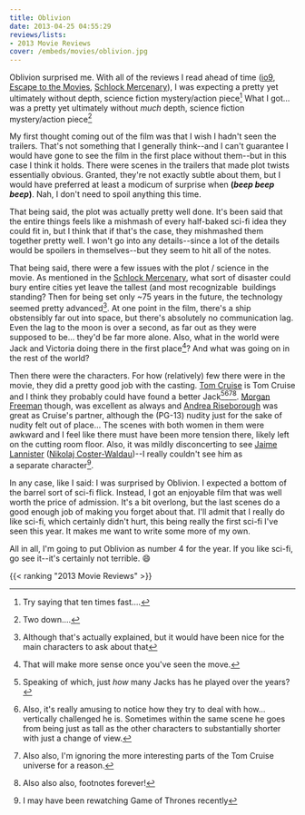 ```yaml
---
title: Oblivion
date: 2013-04-25 04:55:29
reviews/lists:
- 2013 Movie Reviews
cover: /embeds/movies/oblivion.jpg
---
```

Oblivion surprised me. With all of the reviews I read ahead of time (<a title="io9 Oblivion review" href="http://io9.com/oblivion-has-its-meh-moments-but-one-hell-of-a-satisfy-476457815">io9</a>, <a title="Escape to the Movies Oblivion review" href="http://www.escapistmagazine.com/videos/view/escape-to-the-movies/7157-Oblivion">Escape to the Movies</a>, <a title="Schlock Mercenary Oblivion review" href="http://www.schlockmercenary.com/blog/oblivion-movie-review">Schlock Mercenary</a>), I was expecting a pretty yet ultimately without depth, science fiction mystery/action piece[^1] What I got... was a pretty yet ultimately without *much* depth, science fiction mystery/action piece[^2]

<!--more-->

My first thought coming out of the film was that I wish I hadn't seen the trailers. That's not something that I generally think--and I can't guarantee I would have gone to see the film in the first place without them--but in this case I think it holds. There were scenes in the trailers that made plot twists essentially obvious. Granted, they're not exactly subtle about them, but I would have preferred at least a modicum of surprise when **(*beep beep beep*)**. Nah, I don't need to spoil anything this time.

That being said, the plot was actually pretty well done. It's been said that the entire things feels like a mishmash of every half-baked sci-fi idea they could fit in, but I think that if that's the case, they mishmashed them together pretty well. I won't go into any details--since a lot of the details would be spoilers in themselves--but they seem to hit all of the notes.

That being said, there were a few issues with the plot / science in the movie. As mentioned in the <a title="Schlock Mercenary Oblivion review" href="http://www.schlockmercenary.com/blog/oblivion-movie-review">Schlock Mercenary</a>, what sort of disaster could bury entire cities yet leave the tallest (and most recognizable  buildings standing? Then for being set only ~75 years in the future, the technology seemed pretty advanced[^3]. At one point in the film, there's a ship obstensibly far out into space, but there's absolutely no communication lag. Even the lag to the moon is over a second, as far out as they were supposed to be... they'd be far more alone. Also, what in the world were Jack and Victoria doing there in the first place[^4]? And what was going on in the rest of the world?

Then there were the characters. For how (relatively) few there were in the movie, they did a pretty good job with the casting. <a itemprop="url" href="http://www.imdb.com/name/nm0000129/?ref_=tt_cl_t1">Tom Cruise</a> is Tom Cruise and I think they probably could have found a better Jack[^5][^6][^7][^8]. <a itemprop="url" href="http://www.imdb.com/name/nm0000151/?ref_=tt_cl_t2">Morgan Freeman</a> though, was excellent as always and <a itemprop="url" href="http://www.imdb.com/name/nm2057859/?ref_=tt_cl_t4">Andrea Riseborough</a> was great as Cruise's partner, although the (PG-13) nudity just for the sake of nudity felt out of place... The scenes with both women in them were awkward and I feel like there must have been more tension there, likely left on the cutting room floor. Also, it was mildly disconcerting to see <a href="http://www.imdb.com/character/ch0158527/?ref_=tt_cl_t1">Jaime Lannister</a> (<a itemprop="url" href="http://www.imdb.com/name/nm0182666/?ref_=tt_cl_t5">Nikolaj Coster-Waldau</a>)--I really couldn't see him as a separate character[^9].

In any case, like I said: I was surprised by Oblivion. I expected a bottom of the barrel sort of sci-fi flick. Instead, I got an enjoyable film that was well worth the price of admission. It's a bit overlong, but the last scenes do a good enough job of making you forget about that. I'll admit that I really do like sci-fi, which certainly didn't hurt, this being really the first sci-fi I've seen this year. It makes me want to write some more of my own.

All in all, I'm going to put Oblivion as number 4 for the year. If you like sci-fi, go see it--it's certainly not terrible. :smile:

{{< ranking "2013 Movie Reviews" >}}

[^1]: Try saying that ten times fast....
[^2]: Two down....
[^3]: Although that's actually explained, but it would have been nice for the main characters to ask about that
[^4]: That will make more sense once you've seen the move.
[^5]: Speaking of which, just *how* many Jacks has he played over the years?
[^6]: Also, it's really amusing to notice how they try to deal with how... vertically challenged he is. Sometimes within the same scene he goes from being just as tall as the other characters to substantially shorter with just a change of view.
[^7]: Also also, I'm ignoring the more interesting parts of the Tom Cruise universe for a reason.
[^8]: Also also also, footnotes forever!
[^9]: I may have been rewatching Game of Thrones recently